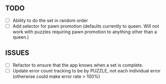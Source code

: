 ## TODO
- [ ] Ability to do the set in random order
- [ ] Add selector for pawn promotion (defaults currently to queen.  Will not work with puzzles requiring pawn promotion to anything other than a queen.)

## ISSUES
- [ ] Refactor to ensure that the app knows when a set is complete.
- [ ] Update error count tracking to be by PUZZLE, not each individual error (otherwise could make error rate > 100%)
